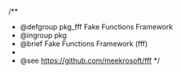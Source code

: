 /**
 * @defgroup pkg_fff Fake Functions Framework
 * @ingroup  pkg
 * @brief    Fake Functions Framework (fff)
 *
 * @see      https://github.com/meekrosoft/fff
 */
